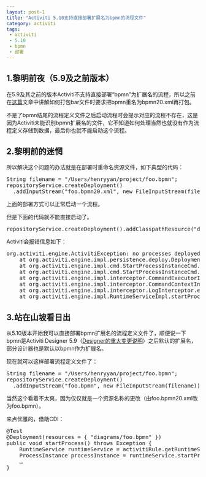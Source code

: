 ```yaml
---
layout: post-1
title: "Activiti 5.10支持直接部署扩展名为bpmn的流程文件"
category: activiti
tags: 
 - activiti
 - 5.10
 - bpmn
 - 部署
---
```


## 1.黎明前夜（5.9及之前版本）

在5.9及其之前的版本Activiti不支持直接部署“bpmn”为扩展名的流程，所以之前在[这篇](/activiti/2012/07/18/how-to-pack-process-resources.html)文章中讲解如何打包bar文件时要求把bpmn重名为bpmn20.xml再打包。

不是了bpmn结尾的流程定义文件之后启动流程时会提示对应的流程不存在，这是因为Activiti未能识别bpmn扩展名的文件，它不知道如何处理当然也就没有作为流程定义存储到数据，最后你也就不能启动这个流程。

## 2.黎明前的迷惘

所以解决这个问题的办法就是在部署时重命名资源文件，如下典型的代码：

<pre class="brush:java">
String filename = "/Users/henryyan/project/foo.bpmn";
repositoryService.createDeployment()
  .addInputStream("foo.bpmn20.xml", new FileInputStream(filename)).deploy();
</pre>

上面的部署方式可以正常启动一个流程。

但是下面的代码就不能直接启动了。
<pre class="brush:java">
repositoryService.createDeployment().addClasspathResource("diagrams/Gateway.bpmn").deploy();
</pre>

Activiti会报错信息如下：
<pre>
org.activiti.engine.ActivitiException: no processes deployed with key 'AutoClaimForReject'
	at org.activiti.engine.impl.persistence.deploy.DeploymentCache.findDeployedLatestProcessDefinitionByKey(DeploymentCache.java:63)
	at org.activiti.engine.impl.cmd.StartProcessInstanceCmd.execute(StartProcessInstanceCmd.java:58)
	at org.activiti.engine.impl.cmd.StartProcessInstanceCmd.execute(StartProcessInstanceCmd.java:31)
	at org.activiti.engine.impl.interceptor.CommandExecutorImpl.execute(CommandExecutorImpl.java:24)
	at org.activiti.engine.impl.interceptor.CommandContextInterceptor.execute(CommandContextInterceptor.java:42)
	at org.activiti.engine.impl.interceptor.LogInterceptor.execute(LogInterceptor.java:33)
	at org.activiti.engine.impl.RuntimeServiceImpl.startProcessInstanceByKey(RuntimeServiceImpl.java:54)
</pre>

## 3.站在山坡看日出

从5.10版本开始我可以直接部署bpmn扩展名的流程定义文件了，顺便说一下bpmn是Activiti Designer 5.9（[Designer的重大变更说明](/activiti/2012/05/01/activiti-designer-5.8-to-5.9.html)）之后默认的扩展名，部分设计器也是默认以bpmn作为扩展名。

现在就可以这样部署流程定义文件了：

<pre class="brush:java">
String filename = "/Users/henryyan/project/foo.bpmn";
repositoryService.createDeployment()
  .addInputStream("foo.bpmn", new FileInputStream(filename)).deploy();
</pre>

当然这个看着不太爽，因为仅仅就是一个资源名称的更改（由foo.bpmn20.xml改为foo.bpmn）。

来点优雅的，借助CDI：

<pre class="brush:java">
@Test
@Deployment(resources = { "diagrams/foo.bpmn" })
public void startProcess() throws Exception {
	RuntimeService runtimeService = activitiRule.getRuntimeService();
	ProcessInstance processInstance = runtimeService.startProcessInstanceByKey("foo");
	…
}
</pre>